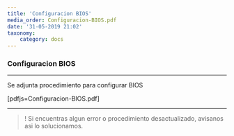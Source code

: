 ```yaml
---
title: 'Configuracion BIOS'
media_order: Configuracion-BIOS.pdf
date: '31-05-2019 21:02'
taxonomy:
    category: docs
---
```


### Configuracion BIOS
--------

Se adjunta procedimiento para configurar BIOS

[pdfjs=Configuracion-BIOS.pdf]

--------

>! Si encuentras algun error o procedimiento desactualizado, avisanos asi lo solucionamos.